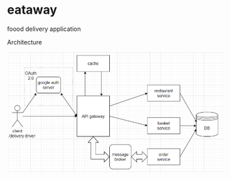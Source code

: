 # eataway
foood delivery application


Architecture

![alt text](https://github.com/i-yashar/eataway-k8s/blob/main/api-gateway/src/main/resources/eataway-architecture.png)
